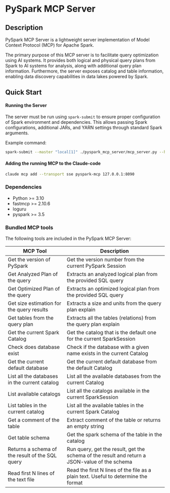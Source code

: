 # PySpark MCP Server

## Description

PySpark MCP Server is a lightweight server implementation of Model Context Protocol (MCP) for Apache Spark.

The primary purpose of this MCP server is to facilitate query optimization using AI systems. It provides both logical
and physical query plans from Spark to AI systems for analysis, along with additional query plan information.
Furthermore, the server exposes catalog and table information, enabling data discovery capabilities in data lakes
powered by Spark.

## Quick Start

#### Running the Server

The server must be run using `spark-submit` to ensure proper configuration of Spark environment and dependencies. This
allows passing Spark configurations, additional JARs, and YARN settings through standard Spark arguments.

Example command:

```sh
spark-submit --master "local[1]" ./pyspark_mcp_server/mcp_server.py --host "127.0.0.1" --port 8090
```

#### Adding the running MCP to the Claude-code

```sh
claude mcp add --transport sse pyspark-mcp 127.0.0.1:8090
```

### Dependencies

- Python >= 3.10
- fastmcp >= 2.10.6
- loguru
- pyspark >= 3.5

### Bundled MCP tools

The following tools are included in the PySpark MCP Server:

| MCP Tool                                        | Description                                                                                   |
|-------------------------------------------------|-----------------------------------------------------------------------------------------------|
| Get the version of PySpark                      | Get the version number from the current PySpark Session                                       |
| Get Analyzed Plan of the query                  | Extracts an analyzed logical plan from the provided SQL query                                 |
| Get Optimized Plan of the query                 | Extracts an optimized logical plan from the provided SQL query                                |
| Get size estimation for the query results       | Extracts a size and units from the query plan explain                                         |
| Get tables from the query plan                  | Extracts all the tables (relations) from the query plan explain                               |
| Get the current Spark Catalog                   | Get the catalog that is the default one for the current SparkSession                          |
| Check does database exist                       | Check if the database with a given name exists in the current Catalog                         |
| Get the current default database                | Get the current default database from the default Catalog                                     |
| List all the databases in the current catalog   | List all the available databases from the current Catalog                                     |
| List available catalogs                         | List all the catalogs available in the current SparkSession                                   |
| List tables in the current catalog              | List all the available tables in the current Spark Catalog                                    |
| Get a comment of the table                      | Extract comment of the table or returns an empty string                                       |
| Get table schema                                | Get the spark schema of the table in the catalog                                              |
| Returns a schema of the result of the SQL query | Run query, get the result, get the schema of the result and return a JSON-value of the schema |
| Read first N lines of the text file             | Read the first N lines of the file as a plain text. Useful to determine the format            |

